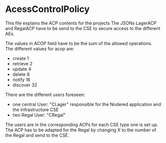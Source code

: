 # AcessControlPolicy
This file explains the ACP contents for the projects
The JSONs LagerACP and RegalACP have to be send to the CSE to secure access to the different AEs. 

The values in ACOP field have to be the sum of the allowed operations.  
The different values for acop are: 
- create 1
- retrieve 2
- update 4
- delete 8
- notify 16
- discover 32


There are the different users foreseen: 
- one central User: "CLager" responsible for the Nodered application and the Infrastructure CSE
- two Regal User: "CRegal" 

The users are in the corresponding ACPs for each CSE type one is set up. The ACP has to be adapted for the Regal by changing X to the number of the Regal and send to the CSE.  

